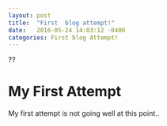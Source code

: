 ```yaml
---
layout: post
title:  "First  blog attempt!"
date:   2016-05-24 14:03:12 -0400
categories: First blog Attempt!
---
```

??
<!DOCTYPE html>
<html>
<head>
<title>Page Title</title>
</head>
<body>

<h1>My First Attempt</h1>
<p>My first attempt is not going well at this point..</p>

</body>
</html>

